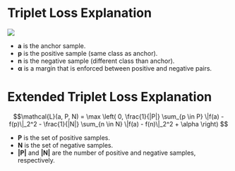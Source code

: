 # Triplet Loss Explanation

<image src = "data/one_sample.png">

- **a** is the anchor sample.
- **p** is the positive sample (same class as anchor).
- **n** is the negative sample (different class than anchor).
- **α** is a margin that is enforced between positive and negative pairs.




# Extended Triplet Loss Explanation

$$\mathcal{L}(a, P, N) = \max \left( 0, \frac{1}{|P|} \sum_{p \in P} \|f(a) - f(p)\|_2^2 - \frac{1}{|N|} \sum_{n \in N} \|f(a) - f(n)\|_2^2 + \alpha \right)
$$

- **P** is the set of positive samples.
- **N** is the set of negative samples.
- **|P|** and **|N|** are the number of positive and negative samples, respectively.